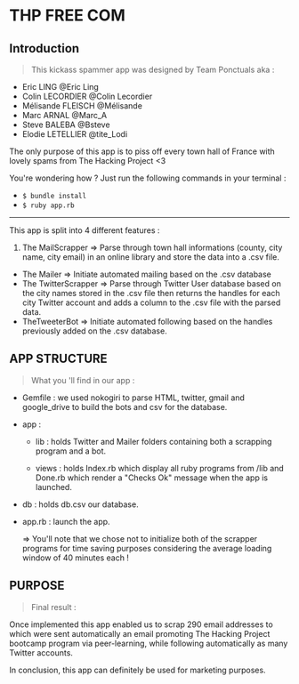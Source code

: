 # THP FREE COM

## Introduction

> This kickass spammer app was designed by Team Ponctuals aka : 
- Eric LING @Eric Ling
- Colin LECORDIER @Colin Lecordier
- Mélisande FLEISCH @Mélisande
- Marc ARNAL @Marc_A
- Steve BALEBA @Bsteve
- Elodie LETELLIER @tite_Lodi

The only purpose of this app is to piss off every town hall of France with lovely spams from The Hacking Project <3 

You're wondering how ? Just run the following commands in your terminal : 

- ```$ bundle install```
- ```$ ruby app.rb```

____________________________________________________________________________________

This app is split into 4 different features : 

1. The MailScrapper => Parse through town hall informations (county, city name, city email) in an online library and store the data into a .csv file.
- The Mailer => Initiate automated mailing based on the .csv database
- The TwitterScrapper => Parse through Twitter User database based on the city names stored in the .csv file then returns the handles for each city Twitter account and adds a column to the .csv file with the parsed data.
- TheTweeterBot => Initiate automated following based on the handles previously added on the .csv database.
 

## APP STRUCTURE

> What you 'll find in our app : 

 -  Gemfile : 
 we used nokogiri  to parse HTML, twitter, gmail and google_drive to build the bots and csv for the database.

-  app : 
    -   lib : holds Twitter and Mailer folders containing both a scrapping program and a bot. 
    
    - views : holds Index.rb which display all ruby programs from /lib and Done.rb which render a "Checks Ok" message when the app is launched.

- db : holds db.csv our database.

- app.rb : launch the app.

    
     => You'll note that we chose not to initialize both of the scrapper programs for time saving purposes considering the average loading window of 40 minutes each !


                                                                   

## PURPOSE

> Final result :

Once implemented this app enabled us to scrap 290 email addresses to which were sent automatically an email promoting The Hacking Project bootcamp program via peer-learning, while following automatically as many Twitter accounts. 

In conclusion, this app can definitely be used for marketing purposes.







